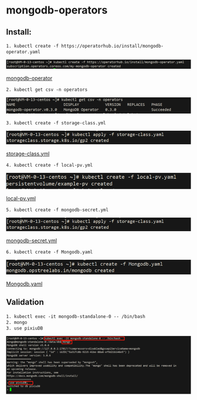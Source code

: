 # mongodb-operators

## Install:
```text
1. kubectl create -f https://operatorhub.io/install/mongodb-operator.yaml
```
![img](img/mongodb-operator.png)

[mongodb-operator](yml/mongodb-operator.yaml)

```shell
2. kubectl get csv -n operators
```
![img](img/csv.png)


```shell
3. kubectl create -f storage-class.yml
```
![img](img/storage-class.png)


[storage-class.yml](yml/storage-class.yaml)

```shell
4. kubectl create -f local-pv.yml
```
![img](img/local-pv.png)


[local-pv.yml](yml/local-pv.yaml)


```shell
5. kubectl create -f mongodb-secret.yml 
```
![img](img/storage-class.png)


[mongodb-secret.yml](yml/mongodb-secret.yml)


```shell
6. kubectl create -f Mongodb.yaml
```
![img](img/create.png)


[Mongodb.yaml](yml/Mongodb.yaml)

## Validation

```shell
1. kubectl exec -it mongodb-standalone-0 -- /bin/bash
2. mongo
3. use pixiuDB
```
![img](img/conn_mongo.png)

